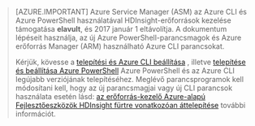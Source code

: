 > [AZURE.IMPORTANT] Azure Service Manager (ASM) az Azure CLI és Azure PowerShell használatával HDInsight-erőforrások kezelése támogatása __elavult__, és 2017 január 1 eltávolítja. A dokumentum lépéseit használja, az új Azure PowerShell-parancsmagok és Azure erőforrás Manager (ARM) használható Azure CLI parancsokat.
>
> Kérjük, kövesse a [telepítési és Azure CLI beállítása](../articles/xplat-cli-install.md) , illetve [telepítése és beállítása Azure PowerShell](../articles/powershell-install-configure.md) Azure PowerShell és az Azure CLI legújabb verziójának telepítéséhez. Meglévő parancsprogramok kell módosítani kell, hogy az új parancsmagjai vagy új CLI parancsok használata esetén lásd: [az erőforrás-kezelő Azure-alapú Fejlesztőeszközök HDInsight fürtre vonatkozóan áttelepítése](../articles/hdinsight/hdinsight-hadoop-development-using-azure-resource-manager.md) további információt.


